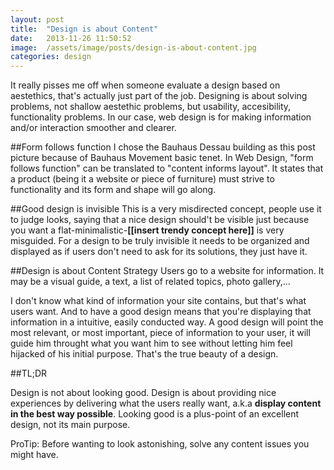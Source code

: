```yaml
---
layout: post
title:  "Design is about Content"
date:   2013-11-26 11:50:52
image:  /assets/image/posts/design-is-about-content.jpg
categories: design
---
```

It really pisses me off when someone evaluate a design based on aestethics, that's actually just part of the job. Designing is about solving problems, not shallow aestethic problems, but usability, accesibility, functionality problems. In our case, web design is for making information and/or interaction smoother and clearer.

##Form follows function
I chose the Bauhaus Dessau building as this post picture because of Bauhaus Movement basic tenet. In Web Design, "form follows function" can be translated to "content informs layout". It states that a product (being it a website or piece of furniture) must strive to functionality and its form and shape will go along.


##Good design is invisible
This is a very misdirected concept, people use it to judge looks, saying that a nice design should't be visible just because you want a flat-minimalistic-**[[insert trendy concept here]]** is very misguided. For a design to be truly invisible it needs to be organized and displayed as if users don't need to ask for its solutions, they just have it.

##Design is about Content Strategy
Users go to a website for information. It may be a visual guide, a text, a list of related topics, photo gallery,...

I don't know what kind of information your site contains, but that's what users want. And to have a good design means that you're displaying that information in a intuitive, easily conducted way. A good design will point the most relevant, or most important, piece of information to your user, it will guide him throught what you want him to see without letting him feel hijacked of his initial purpose. That's the true beauty of a design.

##TL;DR

Design is not about looking good. Design is about providing nice experiences by delivering what the users really want, a.k.a **display content in the best way possible**. Looking good is a plus-point of an excellent design, not its main purpose.

ProTip: Before wanting to look astonishing, solve any content issues you might have.
